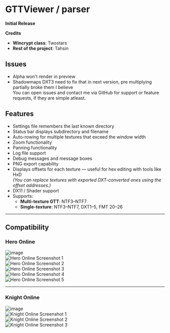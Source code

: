 # GTTViewer / parser<br>
**Initial Release**<br>

**Credits**<br>
- **Wincrypt class**: Twostars<br>
- **Rest of the project**: Tahsin

## Issues
- Alpha won't render in preview<br>
- Shadowmaps DXT3 need to fix that in next version, pre multiplying partially broke them I believe<br>
You can open issues and contact me via GitHub for support or feature requests, if they are simple atleast.<br>

## Features

- Settings file remembers the last known directory<br>
- Status bar displays subdirectory and filename<br>
- Auto-rowing for multiple textures that exceed the window width<br>
- Zoom functionality<br>
- Panning functionality<br>
- Log file support<br>
- Debug messages and message boxes<br>
- PNG export capability<br>
- Displays offsets for each texture — useful for hex editing with tools like HxD<br>
  *(You can replace textures with exported DXT-converted ones using the offset addresses.)*<br>
- DX11 / Shader support<br>
- Supports:<br>
  - **Multi-texture GTT**: NTF3–NTF7<br>
  - **Single-texture**: NTF3–NTF7, DXT1–5, FMT 20–26

---

## Compatibility

### Hero Online

![image](https://github.com/user-attachments/assets/60fbfaf6-a1af-4594-83b8-e61e8ba1f634)<br>
![Hero Online Screenshot 1](https://github.com/user-attachments/assets/3218335b-e706-42b9-b4c7-42a210ab6a32)<br>
![Hero Online Screenshot 2](https://github.com/user-attachments/assets/d1d66b76-94c3-4b0c-8b31-caf250f2f603)<br>
![Hero Online Screenshot 3](https://github.com/user-attachments/assets/4843a6ba-602f-45ec-83f1-c66300f9c553)<br>
![Hero Online Screenshot 4](https://github.com/user-attachments/assets/a2474093-56fb-4220-8be4-79f5b824d0b3)<br>
![Hero Online Screenshot 5](https://github.com/user-attachments/assets/6735ee75-415a-4f71-aaa9-5db528f42ae1)

---

### Knight Online

![image](https://github.com/user-attachments/assets/60d978de-3359-4aeb-a5a8-c40bbd238657)<br>
![Knight Online Screenshot 1](https://github.com/user-attachments/assets/aa284a70-25a9-4613-aeed-7d232ecd80c8)<br>
![Knight Online Screenshot 2](https://github.com/user-attachments/assets/a123d2e7-e7a1-4e89-bfd3-9ade5da25b73)<br>
![Knight Online Screenshot 3](https://github.com/user-attachments/assets/13130342-fd88-4662-9f0e-c8c446ccc22c)
